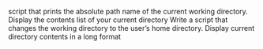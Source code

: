  script that prints the absolute path name of the current working directory.
Display the contents list of your current directory
Write a script that changes the working directory to the user’s home directory.
Display current directory contents in a long format
